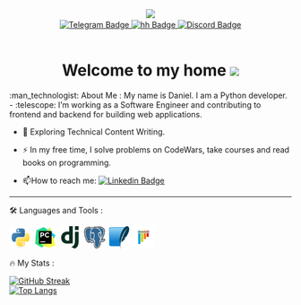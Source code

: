 <div id="header" align="center">
  <img src="https://thumbs.gfycat.com/UglyBlissfulKingfisher-max-1mb.gif" width="200"/>
</div>

<div id="badges" align="center">
  <a href="https://t.me/jeffrixxxon">
    <img src="https://img.shields.io/badge/Telegram-blue?style=for-the-badge&logo=Telegram&logoColor=white" alt="Telegram Badge" />
  </a>
  <a href="https://disk.yandex.ru/i/7r18PsObO1CoxQ">
    <img src="https://img.shields.io/badge/hh.ru-red?style=for-the-badge&logo=hh.&logoColor=white" alt="hh Badge" />
  </a>
  <a href="https://discord.gg/4Sqw2pYC">
    <img src="https://img.shields.io/badge/Discord-black?style=for-the-badge&logo=Discord&logoColor=white" alt="Discord Badge"/>
  </a><br>
  <img src="https://komarev.com/ghpvc/?username=jeffrixxxon&style=flat-square&color=blue" alt=""/>
  <h1>
  Welcome to my home
    <img src="https://media.giphy.com/media/hvRJCLFzcasrR4ia7z/giphy.gif" width="30px"/>
  </h1>
</div>
:man_technologist: About Me : My name is Daniel. I am a Python developer.
- :telescope: I’m working as a Software Engineer and contributing to frontend and backend for building web applications.

- :seedling: Exploring Technical Content Writing.

- :zap: In my free time, I solve problems on CodeWars, take courses and read books on programming.

- :mailbox:How to reach me:  [![Linkedin Badge](https://img.shields.io/badge/-telegram-blue?style=flat&logo=Telegram&logoColor=white)](https://t.me/jeffrixxxon)
---
:hammer_and_wrench: Languages and Tools :
<div>
  <img src="https://raw.githubusercontent.com/devicons/devicon/1119b9f84c0290e0f0b38982099a2bd027a48bf1/icons/python/python-original.svg" title="Spring" alt="Spring" width="40" height="40" />
  <img src="https://raw.githubusercontent.com/devicons/devicon/1119b9f84c0290e0f0b38982099a2bd027a48bf1/icons/pycharm/pycharm-original.svg" title="Spring" alt="Spring" width="40" height="40" />
  <img src="https://raw.githubusercontent.com/devicons/devicon/1119b9f84c0290e0f0b38982099a2bd027a48bf1/icons/django/django-plain.svg" title="Spring" alt="Spring" width="40" height="40" />
  <img src="https://raw.githubusercontent.com/devicons/devicon/1119b9f84c0290e0f0b38982099a2bd027a48bf1/icons/postgresql/postgresql-original.svg" title="Spring" alt="Spring" width="40" height="40" />
  <img src="https://raw.githubusercontent.com/devicons/devicon/1119b9f84c0290e0f0b38982099a2bd027a48bf1/icons/sqlite/sqlite-original.svg" title="Spring" alt="Spring" width="40" height="40" />
  <img src="https://raw.githubusercontent.com/devicons/devicon/1119b9f84c0290e0f0b38982099a2bd027a48bf1/icons/pytest/pytest-original.svg" title="Spring" alt="Spring" width="40" height="40" />
</div>

:fire: My Stats :

[![GitHub Streak](http://github-readme-streak-stats.herokuapp.com?user=jeffrixxxon&theme=tokyonight)](https://git.io/streak-stats)<br>
[![Top Langs](https://github-readme-stats.vercel.app/api/top-langs/?username=jeffrixxxon&layout=compact&theme=tokyonight)](https://github.com/anuraghazra/github-readme-stats)
